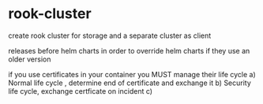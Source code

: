 # rook-cluster
create rook cluster for storage and a separate cluster as client


releases before helm charts in order to override helm charts if they use an older version

if you use certificates in your container you MUST manage their life cycle
a) Normal life cycle , determine end of certificate and exchange it
b) Security life cycle, exchange certficate on incident
c)
